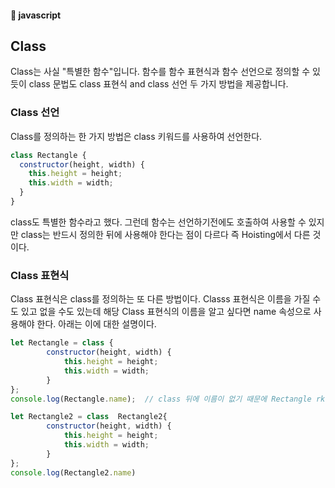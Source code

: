 #### :peach: javascript


## Class

Class는 사실 "특별한 함수"입니다. 함수를 함수 표현식과 함수 선언으로 정의할 수 있듯이 class 문법도 class 표현식 and class 선언 두 가지 방법을 제공합니다.  

### Class 선언
Class를 정의하는 한 가지 방법은 class 키워드를 사용하여 선언한다. 

```js
class Rectangle {
  constructor(height, width) {
    this.height = height;
    this.width = width;
  }
}
```
class도 특별한 함수라고 했다. 그런데 함수는 선언하기전에도 호출하여 사용할 수 있지만
class는 반드시 정의한 뒤에 사용해야 한다는 점이 다르다 즉 Hoisting에서 다른 것이다.  


### Class 표현식   
Class 표현식은 class를 정의하는 또 다른 방법이다. Classs 표현식은 이름을 가질 수도 있고 없을 수도 있는데 해당 Class 표현식의 이름을 알고 싶다면 name 속성으로 사용해야 한다. 
아래는 이에 대한 설명이다.  
```js
let Rectangle = class {
        constructor(height, width) {
            this.height = height;
            this.width = width;
        }
};
console.log(Rectangle.name);  // class 뒤에 이름이 없기 때문에 Rectangle rk skdhsek.  

let Rectangle2 = class  Rectangle2{
        constructor(height, width) {
            this.height = height;
            this.width = width;
        }
};
console.log(Rectangle2.name)

```


